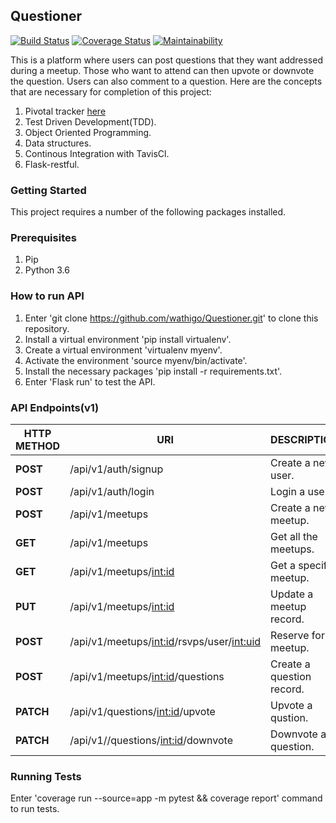## Questioner
[![Build Status](https://travis-ci.org/wathigo/Questioner.svg?branch=develop)](https://travis-ci.org/wathigo/Questioner)
[![Coverage Status](https://coveralls.io/repos/github/wathigo/Questioner/badge.svg?branch=develop)](https://coveralls.io/github/wathigo/Questioner?branch=develop)
[![Maintainability](https://api.codeclimate.com/v1/badges/0da9658aa1c161eacb9b/maintainability)](https://codeclimate.com/github/wathigo/Questioner/maintainability)

This is a platform where users can post questions that they want addressed during a meetup. Those who want to  attend can then upvote or downvote the question. Users can also comment to a question.
Here are the concepts that are necessary for completion of this project:

1. Pivotal tracker [here](https://www.pivotaltracker.com/n/projects/2235674)
2. Test Driven Development(TDD).
4. Object Oriented Programming.
5. Data structures.
6. Continous Integration with TavisCl.
7. Flask-restful.

### Getting Started
This project requires a number of the following packages installed.

### Prerequisites
1. Pip
2. Python 3.6

### How to run API
1. Enter 'git clone https://github.com/wathigo/Questioner.git' to clone this repository.
2. Install a virtual environment 'pip install virtualenv'.
3. Create a virtual environment 'virtualenv myenv'.
4. Activate the environment 'source myenv/bin/activate'.
5. Install the necessary packages 'pip install -r requirements.txt'.
6. Enter 'Flask run' to test the API.

### API Endpoints(v1)
| **HTTP METHOD**  | **URI**                                        |  **DESCRIPTION**           |
| -----------      | -----------                                    |  ---------------           |
| **POST**         | /api/v1/auth/signup                            |  Create a new user.        |  
| **POST**         | /api/v1/auth/login                             |  Login a user.             |
| **POST**         | /api/v1/meetups                                |  Create a new meetup.      |
| **GET**          | /api/v1/meetups                                |  Get all the meetups.      |
| **GET**          | /api/v1/meetups/<int:id>                       |  Get a specific meetup.    |
| **PUT**          | /api/v1/meetups/<int:id>                       |  Update a meetup record.   |
| **POST**         | /api/v1/meetups/<int:id>/rsvps/user/<int:uid>  |  Reserve for a meetup.     |
| **POST**         | /api/v1/meetups/<int:id>/questions             |  Create a question record. |
| **PATCH**        | /api/v1/questions/<int:id>/upvote              |  Upvote a qustion.         |
| **PATCH**        | /api/v1//questions/<int:id>/downvote           |  Downvote a question.      |

### Running Tests
Enter 'coverage run --source=app -m pytest && coverage report' command to run tests.
